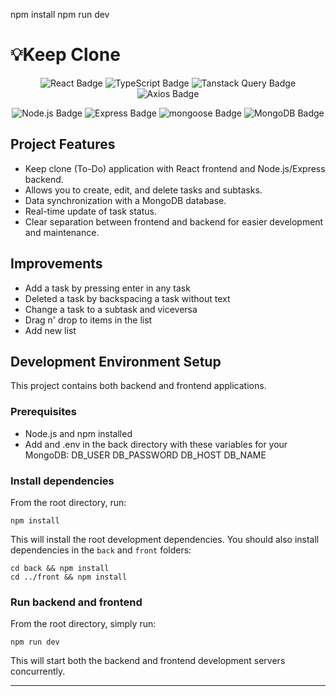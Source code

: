 npm install
npm run dev

# 💡Keep Clone

<div align="center">

![React Badge](https://img.shields.io/badge/React-58c4dc?logo=react&logoColor=fff&)
![TypeScript Badge](https://img.shields.io/badge/TypeScript-3178c6?logo=typescript&logoColor=fff&)
![Tanstack Query Badge](https://img.shields.io/badge/Tanstack_Query-ef4444?logo=reactquery&logoColor=fff&)
![Axios Badge](https://img.shields.io/badge/Axios-671ddf?logo=axios&logoColor=fff&)

![Node.js Badge](https://img.shields.io/badge/Node.js-417e38?logo=node.js&logoColor=fff&)
![Express Badge](https://img.shields.io/badge/Express-000?logo=express&logoColor=fff&)
![mongoose Badge](https://img.shields.io/badge/mongoose-800?logo=mongoose&logoColor=fff&)
![MongoDB Badge](https://img.shields.io/badge/MongoDB-00684a?logo=mongodb&logoColor=fff&)

</div>

## Project Features

- Keep clone (To-Do) application with React frontend and Node.js/Express backend.
- Allows you to create, edit, and delete tasks and subtasks.
- Data synchronization with a MongoDB database.
- Real-time update of task status.
- Clear separation between frontend and backend for easier development and maintenance.

## Improvements

- Add a task by pressing enter in any task
- Deleted a task by backspacing a task without text
- Change a task to a subtask and viceversa
- Drag n' drop to items in the list
- Add new list

## Development Environment Setup

This project contains both backend and frontend applications.

### Prerequisites

- Node.js and npm installed
- Add and .env in the back directory with these variables for your MongoDB:
  DB_USER
  DB_PASSWORD
  DB_HOST
  DB_NAME

### Install dependencies

From the root directory, run:

```
npm install
```

This will install the root development dependencies. You should also install dependencies in the `back` and `front` folders:

```
cd back && npm install
cd ../front && npm install
```

### Run backend and frontend

From the root directory, simply run:

```
npm run dev
```

This will start both the backend and frontend development servers concurrently.

---
